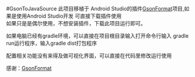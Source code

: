 #GsonToJavaSource
此项目移植于 Android Studio的插件[GsonFormat](https://github.com/zzz40500/GsonFormat)项目,如果是使用Android Studio开发 可直接下载插件使用  
如果只是是偶尔使用，不想安装插件，下载此项目运行即可。
  
如果电脑已经有gradle环境，可以直接在项目根目录输入打开命令行输入 gradle run运行程序，输入gradle dist打包程序

配置相关功能没有来得及做可视化界面，可以直接在代码里修改运行使用  
  
  
感谢：[GsonFormat](https://github.com/zzz40500/GsonFormat)